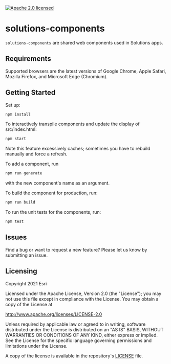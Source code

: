 [![Apache 2.0 licensed][license-img]][license-url]

[license-img]: https://img.shields.io/badge/license-Apache%202.0-blue.svg
[license-url]: #license

# solutions-components

`solutions-components` are shared web components used in Solutions apps.

## Requirements

Supported browsers are the latest versions of Google Chrome, Apple Safari, Mozilla Firefox, and Microsoft Edge (Chromium).

## Getting Started

Set up:

```bash
npm install
```

To interactively transpile components and update the display of src/index.html:

```bash
npm start
```
Note this feature excessively caches; sometimes you have to rebuild manually and force a refresh.

To add a component, run
```bash
npm run generate
```
with the new component's name as an argument.

To build the component for production, run:

```bash
npm run build
```

To run the unit tests for the components, run:

```bash
npm test
```

## Issues

Find a bug or want to request a new feature?  Please let us know by submitting an issue.

## Licensing

Copyright 2021 Esri

Licensed under the Apache License, Version 2.0 (the "License"); you may not use this file except in compliance with the License. You may obtain a copy of the License at

   http://www.apache.org/licenses/LICENSE-2.0

Unless required by applicable law or agreed to in writing, software distributed under the License is distributed on an "AS IS" BASIS, WITHOUT WARRANTIES OR CONDITIONS OF ANY KIND, either express or implied. See the License for the specific language governing permissions and limitations under the License.

A copy of the license is available in the repository's [LICENSE](./LICENSE) file.
